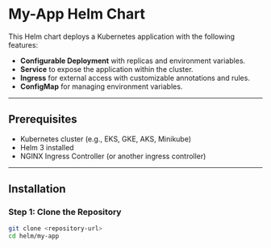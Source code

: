 # My-App Helm Chart

This Helm chart deploys a Kubernetes application with the following features:
- **Configurable Deployment** with replicas and environment variables.
- **Service** to expose the application within the cluster.
- **Ingress** for external access with customizable annotations and rules.
- **ConfigMap** for managing environment variables.

---

## Prerequisites

- Kubernetes cluster (e.g., EKS, GKE, AKS, Minikube)
- Helm 3 installed
- NGINX Ingress Controller (or another ingress controller)

---

## Installation

### Step 1: Clone the Repository
```bash
git clone <repository-url>
cd helm/my-app